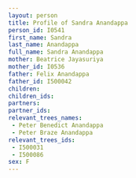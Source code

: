 ```yaml
---
layout: person
title: Profile of Sandra Anandappa
person_id: I0541
first_name: Sandra
last_name: Anandappa
full_name: Sandra Anandappa
mother: Beatrice Jayasuriya
mother_id: I0536
father: Felix Anandappa
father_id: I500042
children:
children_ids:
partners:
partner_ids:
relevant_trees_names:
 - Peter Benedict Anandappa
 - Peter Braze Anandappa
relevant_trees_ids:
 - I500031
 - I500086
sex: F
---
```



